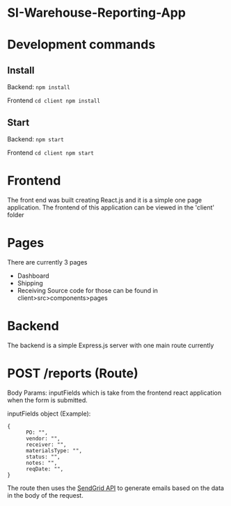 # SI-Warehouse-Reporting-App

# Development commands 
## Install
Backend: 
```npm install``` 

Frontend
```cd client npm install ```
## Start 
Backend: 
```npm start``` 

Frontend
```cd client npm start```


# Frontend
The front end was built creating React.js and it is a simple one page application. 
The frontend of this application can be viewed in the 'client' folder
# Pages 
There are currently 3 pages 
- Dashboard 
- Shipping 
- Receiving
Source code for those can be found in client>src>components>pages 

# Backend 
The backend is a simple Express.js server with one main route currently 

# POST /reports (Route)

Body Params: inputFields which is take from the frontend react application when the form is submitted. 

inputFields object (Example): 
```
{
      PO: "",
      vendor: "",
      receiver: "",
      materialsType: "",
      status: "",
      notes: "",
      reqDate: "",
}
```

The route then uses the [SendGrid API](https://sendgrid.com/docs/for-developers/sending-email/api-getting-started/) to generate emails based on the data in the body of the request.









